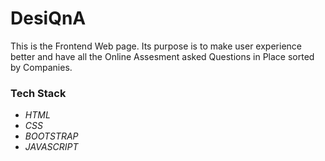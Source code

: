 # DesiQnA 

This is the Frontend Web page. Its purpose is to make user experience better
and have all the Online Assesment asked Questions in Place sorted by Companies.

### Tech Stack
- *HTML*
- *CSS*
- *BOOTSTRAP*
- *JAVASCRIPT*
